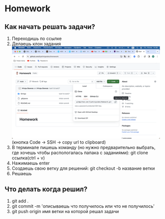 # Homework
## Как начать решать задачи?
1. Переходишь по ссылке
2. Делаешь клон задания ![Alt text](./image/image.png) (кнопка Code -> SSH -> copy url to clipboard)
3. В терминале пишешь команду (но нужно предварительно выбрать, где хочешь чтобы распологалась папака с заданиями): git clone ссылка(ctrl + v)
4. Нажимаешь enter
5. Создаешь свою ветку для решений: git checkout -b название ветки
6. Решаешь

## Что делать когда решил?
1. git add .
2. git commit -m 'описываешь что получилось или что не получилось'
3. git push origin имя ветки на которой решал задачи